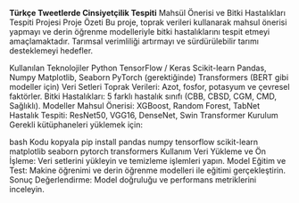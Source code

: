 
**Türkçe Tweetlerde Cinsiyetçilik Tespiti**
Mahsül Önerisi ve Bitki Hastalıkları Tespiti Projesi
Proje Özeti
Bu proje, toprak verileri kullanarak mahsul önerisi yapmayı ve derin öğrenme modelleriyle bitki hastalıklarını tespit etmeyi amaçlamaktadır. Tarımsal verimliliği artırmayı ve sürdürülebilir tarımı desteklemeyi hedefler.

Kullanılan Teknolojiler
Python
TensorFlow / Keras
Scikit-learn
Pandas, Numpy
Matplotlib, Seaborn
PyTorch (gerektiğinde)
Transformers (BERT gibi modeller için)
Veri Setleri
Toprak Verileri: Azot, fosfor, potasyum ve çevresel faktörler.
Bitki Hastalıkları: 5 farklı hastalık sınıfı (CBB, CBSD, CGM, CMD, Sağlıklı).
Modeller
Mahsul Önerisi: XGBoost, Random Forest, TabNet
Hastalık Tespiti: ResNet50, VGG16, DenseNet, Swin Transformer
Kurulum
Gerekli kütüphaneleri yüklemek için:

bash
Kodu kopyala
pip install pandas numpy tensorflow scikit-learn matplotlib seaborn pytorch transformers
Kullanım
Veri Yükleme ve Ön İşleme: Veri setlerini yükleyin ve temizleme işlemleri yapın.
Model Eğitim ve Test: Makine öğrenimi ve derin öğrenme modelleri ile eğitimi gerçekleştirin.
Sonuç Değerlendirme: Model doğruluğu ve performans metriklerini inceleyin.

